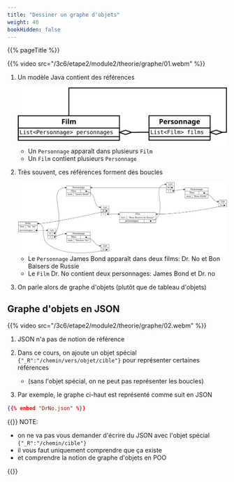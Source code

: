 ```yaml
---
title: "Dessiner un graphe d'objets"
weight: 40
bookHidden: false
---
```


{{% pageTitle %}}

{{% video src="/3c6/etape2/module2/theorie/graphe/01.webm" %}}

1. Un modèle Java contient des références

    <img class="figure no-border" src="DrNo.svg"/>

    * Un `Personnage` apparaît dans plusieurs `Film`
    * Un `Film` contient plusieurs `Personnage`

1. Très souvent, ces références forment des boucles

    <img src="DrNo.png"/>

    * Le `Personnage` James Bond apparaît dans deux films: Dr. No et Bon Baisers de Russie
    * Le `Film` Dr. No contient deux personnages: James Bond et Dr. no

1. On parle alors de graphe d'objets (plutôt que de tableau d'objets)


## Graphe d'objets en JSON

{{% video src="/3c6/etape2/module2/theorie/graphe/02.webm" %}}

1. JSON n'a pas de notion de référence

1. Dans ce cours, on ajoute un objet spécial `{"_R":"/chemin/vers/objet/cible"}` pour représenter certaines références

    * (sans l'objet spécial, on ne peut pas représenter les boucles)

1. Par exemple, le graphe ci-haut est représenté comme suit en JSON

```json
{{% embed "DrNo.json" %}}
```

{{<excerpt class="note">}}
NOTE:

* on ne va pas vous demander d'écrire du JSON avec l'objet spécial `{"_R":"/chemin/cible"}`
* il vous faut uniquement comprendre que ça existe 
* et comprendre la notion de graphe d'objets en POO

{{</excerpt>}}

